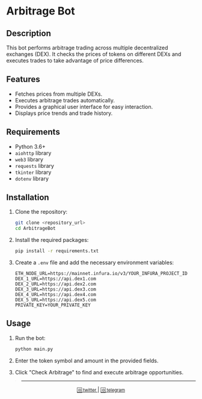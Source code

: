 # Arbitrage Bot

## Description
This bot performs arbitrage trading across multiple decentralized exchanges (DEX). It checks the prices of tokens on different DEXs and executes trades to take advantage of price differences.

## Features
- Fetches prices from multiple DEXs.
- Executes arbitrage trades automatically.
- Provides a graphical user interface for easy interaction.
- Displays price trends and trade history.

## Requirements
- Python 3.6+
- `aiohttp` library
- `web3` library
- `requests` library
- `tkinter` library
- `dotenv` library

## Installation
1. Clone the repository:
   ```bash
   git clone <repository_url>
   cd ArbitrageBot
   ```

2. Install the required packages:
   ```bash
   pip install -r requirements.txt
   ```

3. Create a `.env` file and add the necessary environment variables:
   ```env
   ETH_NODE_URL=https://mainnet.infura.io/v3/YOUR_INFURA_PROJECT_ID
   DEX_1_URL=https://api.dex1.com
   DEX_2_URL=https://api.dex2.com
   DEX_3_URL=https://api.dex3.com
   DEX_4_URL=https://api.dex4.com
   DEX_5_URL=https://api.dex5.com
   PRIVATE_KEY=YOUR_PRIVATE_KEY
   ```

## Usage
1. Run the bot:
   ```bash
   python main.py
   ```

2. Enter the token symbol and amount in the provided fields.
3. Click "Check Arbitrage" to find and execute arbitrage opportunities.

>------------------------------

<div align="center">
    <p>
        <a href="Https://x.com/0xOneiros">
            <small>🆔 twitter </small>  
        </a>
        | 
        <a href="Https://t.me/xOneiros">
            <small>🆔 telegram </small>  
        </a>
    </p>
</div>